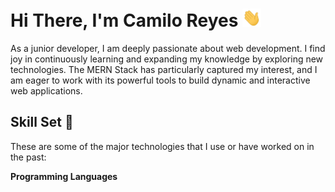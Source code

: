 <h1>Hi There, I'm Camilo Reyes <img  src="https://raw.githubusercontent.com/ABSphreak/ABSphreak/master/gifs/Hi.gif" width="30px"></h1>

As a junior developer, I am deeply passionate about web development. I find joy in continuously learning and expanding my knowledge by exploring new technologies. The MERN Stack has particularly captured my interest, and I am eager to work with its powerful tools to build dynamic and interactive web applications. 

## Skill Set :muscle:

These are some of the major technologies that I use or have worked on in the past:

**Programming Languages**
